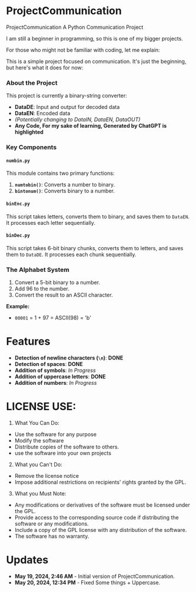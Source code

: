 # ProjectCommunication

ProjectCommunication
A Python Communication Project

I am still a beginner in programming, so this is one of my bigger projects.

For those who might not be familiar with coding, let me explain:

This is a simple project focused on communication. It's just the beginning, but here's what it does for now:

### About the Project
This project is currently a binary-string converter:
- **DataDE**: Input and output for decoded data
- **DataEN**: Encoded data
- *(Potentially changing to DataIN, DataEN, DataOUT)*
- **Any Code, For my sake of learning, Generated by ChatGPT is highlighted**
### Key Components
#### `numbin.py`
This module contains two primary functions:
1. **`numtobin()`**: Converts a number to binary.
2. **`bintonum()`**: Converts binary to a number.

#### `binEnc.py`
This script takes letters, converts them to binary, and saves them to `DataEN`. It processes each letter sequentially.

#### `binDec.py`
This script takes 6-bit binary chunks, converts them to letters, and saves them to `DataDE`. It processes each chunk sequentially.

### The Alphabet System
1. Convert a 5-bit binary to a number.
2. Add 96 to the number.
3. Convert the result to an ASCII character.

**Example:**
- `00001` = 1 + 97 = ASCII(98) = 'b'


# Features
- **Detection of newline characters (`\n`)**: **DONE**
- **Detection of spaces**: **DONE**
- **Addition of symbols**: *In Progress*
- **Addition of uppercase letters**: **DONE**
- **Addition of numbers**: *In Progress*



# LICENSE USE:
1. What You Can Do:
- Use the software for any purpose
- Modify the software
- Distribute copies of the software to others.
- use the software into your own projects
2. What you Can't Do:
- Remove the license notice
- Impose additional restrictions on recipients' rights granted by the GPL.
3. What you Must Note:
- Any modifications or derivatives of the software must be licensed under the GPL.
- Provide access to the corresponding source code if distributing the software or any modifications.
- Include a copy of the GPL license with any distribution of the software.
- The software has no warranty.




# Updates

- **May 19, 2024, 2:46 AM** - Initial version of ProjectCommunication.
- **May 20, 2024, 12:34 PM** - Fixed Some things + Uppercase.

